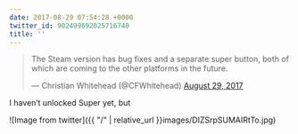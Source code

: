 ```yaml
---
date: 2017-08-29 07:54:28 +0000
twitter_id: 902499692025716740
title: ''
---
```


<blockquote class="twitter-tweet"><p lang="en" dir="ltr">The Steam version has bug fixes and a separate super button, both of which are coming to the other platforms in the future.</p>&mdash; Christian Whitehead (@CFWhitehead) <a href="https://twitter.com/CFWhitehead/status/902411716872376320?ref_src=twsrc%5Etfw">August 29, 2017</a></blockquote>
<script async src="https://platform.twitter.com/widgets.js" charset="utf-8"></script>

I haven’t unlocked Super yet, but 

![Image from twitter]({{ "/" | relative_url  }}images/DIZSrpSUMAIRtTo.jpg)
